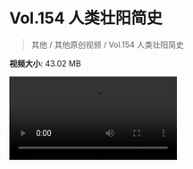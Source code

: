 # Vol.154 人类壮阳简史

> 其他 / 其他原创视频 / Vol.154 人类壮阳简史

**视频大小**: 43.02 MB

<div class="video"><video src="https://file.hsyhx.top/archive/混乱博物馆/Vol/154.mp4" controls preload>🤔 您的浏览器不支持 video 标签</video></div>
